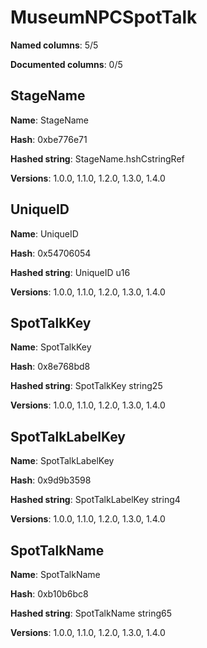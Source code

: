 # MuseumNPCSpotTalk
**Named columns**: 5/5

**Documented columns**: 0/5

## StageName

**Name**: StageName

**Hash**: 0xbe776e71

**Hashed string**: StageName.hshCstringRef

**Versions**: 1.0.0, 1.1.0, 1.2.0, 1.3.0, 1.4.0

## UniqueID

**Name**: UniqueID

**Hash**: 0x54706054

**Hashed string**: UniqueID u16

**Versions**: 1.0.0, 1.1.0, 1.2.0, 1.3.0, 1.4.0

## SpotTalkKey

**Name**: SpotTalkKey

**Hash**: 0x8e768bd8

**Hashed string**: SpotTalkKey string25

**Versions**: 1.0.0, 1.1.0, 1.2.0, 1.3.0, 1.4.0

## SpotTalkLabelKey

**Name**: SpotTalkLabelKey

**Hash**: 0x9d9b3598

**Hashed string**: SpotTalkLabelKey string4

**Versions**: 1.0.0, 1.1.0, 1.2.0, 1.3.0, 1.4.0

## SpotTalkName

**Name**: SpotTalkName

**Hash**: 0xb10b6bc8

**Hashed string**: SpotTalkName string65

**Versions**: 1.0.0, 1.1.0, 1.2.0, 1.3.0, 1.4.0

